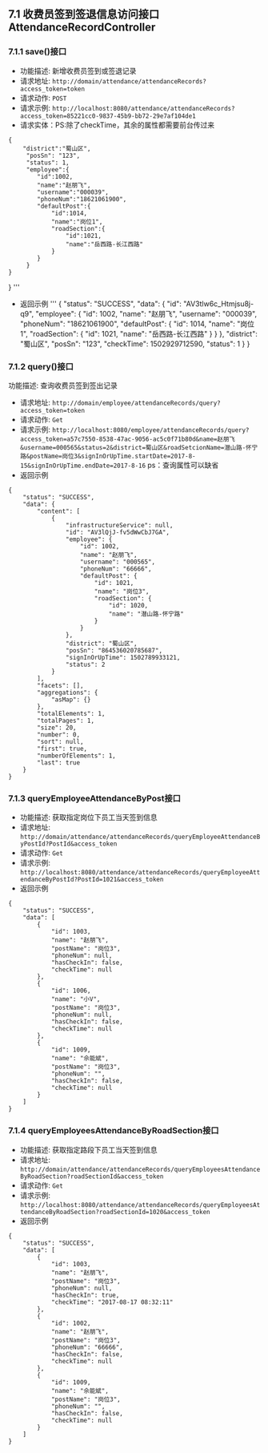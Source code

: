 ## 7.1 收费员签到签退信息访问接口AttendanceRecordController
### 7.1.1 save()接口
- 功能描述: 新增收费员签到或签退记录
- 请求地址: `http://domain/attendance/attendanceRecords?access_token=token`
- 请求动作: `POST`
- 请求示例: `http://localhost:8080/attendance/attendanceRecords?access_token=85221cc0-9837-45b9-bb72-29e7af104de1`
- 请求实体：PS:除了checkTime，其余的属性都需要前台传过来
```$xslt
{
	"district":"蜀山区",
	 "posSn": "123",
     "status": 1,
     "employee":{
     	"id":1002,
     	"name":"赵朋飞",
     	"username":"000039",
        "phoneNum":"18621061900",
        "defaultPost":{
        	"id":1014,
        	"name":"岗位1",
        	"roadSection":{
        		"id":1021,
        		"name":"岳西路-长江西路"
        	}
        }
     }
}
```

}
'''
- 返回示例
'''
{
    "status": "SUCCESS",
    "data": {
        "id": "AV3tlw6c_Htmjsu8j-q9",
        "employee": {
            "id": 1002,
            "name": "赵朋飞",
            "username": "000039",
            "phoneNum": "18621061900",
            "defaultPost": {
                "id": 1014,
                "name": "岗位1",
                "roadSection": {
                    "id": 1021,
                    "name": "岳西路-长江西路"
                }
            }
        },
        "district": "蜀山区",
        "posSn": "123",
        "checkTime": 1502929712590,
        "status": 1
    }
}

### 7.1.2 query()接口
 功能描述: 查询收费员签到签出记录
- 请求地址: `http://domain/employee/attendanceRecords/query?access_token=token`
- 请求动作: `Get`
- 请求示例: `http://localhost:8080/employee/attendanceRecords/query?access_token=a57c7550-8538-47ac-9056-ac5c0f71b80d&name=赵朋飞&username=000565&status=2&district=蜀山区&roadSetcionName=潜山路-怀宁路&postName=岗位3&signInOrUpTime.startDate=2017-8-15&signInOrUpTime.endDate=2017-8-16`
           ps：查询属性可以缺省
- 返回示例
```$xslt
{
    "status": "SUCCESS",
    "data": {
        "content": [
            {
                "infrastructureService": null,
                "id": "AV3lQjJ-fv5dWwCbJ7GA",
                "employee": {
                    "id": 1002,
                    "name": "赵朋飞",
                    "username": "000565",
                    "phoneNum": "66666",
                    "defaultPost": {
                        "id": 1021,
                        "name": "岗位3",
                        "roadSection": {
                            "id": 1020,
                            "name": "潜山路-怀宁路"
                        }
                    }
                },
                "district": "蜀山区",
                "posSn": "864536020785687",
                "signInOrUpTime": 1502789933121,
                "status": 2
            }
        ],
        "facets": [],
        "aggregations": {
            "asMap": {}
        },
        "totalElements": 1,
        "totalPages": 1,
        "size": 20,
        "number": 0,
        "sort": null,
        "first": true,
        "numberOfElements": 1,
        "last": true
    }
}
```


### 7.1.3 queryEmployeeAttendanceByPost接口
- 功能描述: 获取指定岗位下员工当天签到信息
- 请求地址: `http://domain/attendance/attendanceRecords/queryEmployeeAttendanceByPostId?PostId&access_token`
- 请求动作: `Get`
- 请求示例: `http://localhost:8080/attendance/attendanceRecords/queryEmployeeAttendanceByPostId?PostId=1021&access_token`
- 返回示例
```
{
    "status": "SUCCESS",
    "data": [
        {
            "id": 1003,
            "name": "赵朋飞",
            "postName": "岗位3",
            "phoneNum": null,
            "hasCheckIn": false,
            "checkTime": null
        },
        {
            "id": 1006,
            "name": "小V",
            "postName": "岗位3",
            "phoneNum": null,
            "hasCheckIn": false,
            "checkTime": null
        },
        {
            "id": 1009,
            "name": "佘能斌",
            "postName": "岗位3",
            "phoneNum": "",
            "hasCheckIn": false,
            "checkTime": null
        }
    ]
}
```

### 7.1.4 queryEmployeesAttendanceByRoadSection接口
- 功能描述: 获取指定路段下员工当天签到信息
- 请求地址: `http://domain/attendance/attendanceRecords/queryEmployeesAttendanceByRoadSection?roadSectionId&access_token`
- 请求动作: `Get`
- 请求示例: `http://localhost:8080/attendance/attendanceRecords/queryEmployeesAttendanceByRoadSection?roadSectionId=1020&access_token`
- 返回示例
```
{
    "status": "SUCCESS",
    "data": [
        {
            "id": 1003,
            "name": "赵朋飞",
            "postName": "岗位3",
            "phoneNum": null,
            "hasCheckIn": true,
            "checkTime": "2017-08-17 08:32:11"
        },
        {
            "id": 1002,
            "name": "赵朋飞",
            "postName": "岗位3",
            "phoneNum": "66666",
            "hasCheckIn": false,
            "checkTime": null
        },
        {
            "id": 1009,
            "name": "佘能斌",
            "postName": "岗位3",
            "phoneNum": "",
            "hasCheckIn": false,
            "checkTime": null
        }
    ]
}
```
